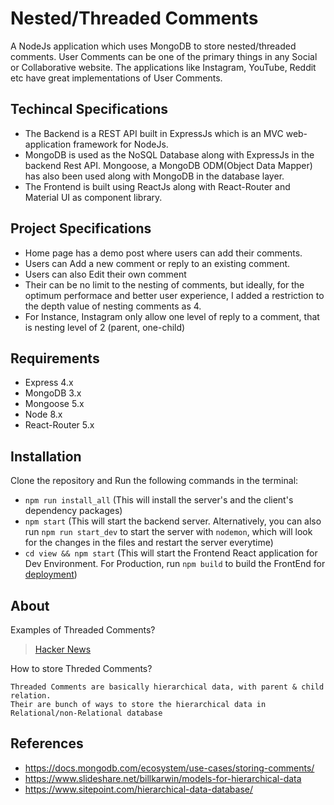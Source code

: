 # Nested/Threaded Comments
A NodeJs application which uses MongoDB to store nested/threaded comments.
User Comments can be one of the primary things in any Social or Collaborative website. The applications like Instagram, YouTube, Reddit etc have great implementations of User Comments.

## Techincal Specifications
* The Backend is a REST API built in ExpressJs which is an MVC web-application framework for NodeJs.
* MongoDB is used as the NoSQL Database along with ExpressJs in the backend Rest API. Mongoose, a MongoDB ODM(Object Data Mapper) has also been used along with MongoDB in the database layer.
* The Frontend is built using ReactJs along with React-Router and Material UI as component library.

## Project Specifications
* Home page has a demo post where users can add their comments.
* Users can Add a new comment or reply to an existing comment.
* Users can also Edit their own comment
* Their can be no limit to the nesting of comments, but ideally, for the optimum performace and better user experience, I added a restriction to the depth value of nesting comments as 4.
* For Instance, Instagram only allow one level of reply to a comment, that is nesting level of 2 (parent, one-child)

## Requirements
* Express 4.x
* MongoDB 3.x
* Mongoose 5.x
* Node 8.x
* React-Router 5.x

## Installation
Clone the repository and Run the following commands in the terminal:
* ```npm run install_all``` (This will install the server's and the client's dependency packages)
* ```npm start``` (This will start the backend server. Alternatively, you can also run `npm run start_dev` to start the server with `nodemon`, which will look for the changes in the files and restart the server everytime)
* ```cd view && npm start``` (This will start the Frontend React application for Dev Environment. For Production, run `npm build` to build the FrontEnd for [deployment](https://bit.ly/CRA-deploy))

## About
Examples of Threaded Comments?
> [Hacker News](https://news.ycombinator.com/)

How to store Threded Comments?
```
Threaded Comments are basically hierarchical data, with parent & child relation.
Their are bunch of ways to store the hierarchical data in Relational/non-Relational database
```

## References
* https://docs.mongodb.com/ecosystem/use-cases/storing-comments/
* https://www.slideshare.net/billkarwin/models-for-hierarchical-data
* https://www.sitepoint.com/hierarchical-data-database/